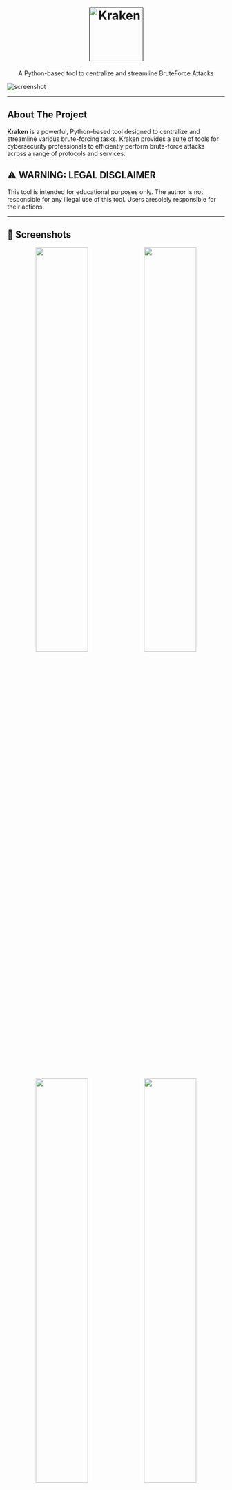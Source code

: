 
<h1 align="center">
  <a href="">
    <picture>
      <source height="125" media="(prefers-color-scheme: dark)" srcset="https://i.imgur.com/iuvsqmp.png">
      <img height="125" alt="Kraken" src="https://i.imgur.com/Z4LZoIk.png">
    </picture>
  </a>
  <br>
</h1>
<p align="center">
   A Python-based tool to centralize and streamline BruteForce Attacks
</p>

![screenshot](https://i.imgur.com/aYTy4Ll.gif)

---

## About The Project
<b>Kraken</b> is a powerful, Python-based tool designed to centralize and streamline various brute-forcing tasks. Kraken provides a suite of tools for cybersecurity professionals to efficiently perform brute-force attacks across a range of protocols and services.

## ⚠️  WARNING: LEGAL DISCLAIMER

This tool is intended for educational purposes only. The author is not responsible for any illegal use of this tool. Users aresolely responsible 
for their actions.

---

## 👀 Screenshots

<p float="left" align="middle">
  <img src="https://i.imgur.com/wcgBbDU.png" width="49%" height="px">
  <img src="https://i.imgur.com/Xa0KzvD.png" width="49%">
</p>
<p float="left" align="middle">
  <img src="https://i.imgur.com/OvxKG1B.png" width="49%">
  <img src="https://i.imgur.com/W1vEUrj.png" width="49%">
</p>
<p float="left" align="middle">
  <img src="https://i.imgur.com/HoKXOBQ.png" width="49%">
  <img src="https://i.imgur.com/Un0IgfB.png" width="49%">
</p>

---

## ⚙️ Installation

To install Kraken, follow these steps:

```bash
git clone https://github.com/jasonxtn/kraken.git
cd Kraken
pip install -r requirements.txt
```

To launch Kraken:

```bash
python kraken.py
```

---

## 📖 Usage

Kraken offers a variety of tools for brute-forcing:

1. **Network Tools:**
   - FTP Brute Force
   - Kubernetes Brute Force
   - LDAP Brute Force
   - VOIP Brute Force
   - SSH Brute Force
   - Telnet Brute Force
   - WiFi Brute Force
   - WPA3 Brute Force

2. **Webapps Tools:**
   - CPanel Brute Force
   - Drupal Brute Force
   - Joomla Brute Force
   - Magento Brute Force
   - Office365 Brute Force
   - Prestashop Brute Force
   - OpenCart Brute Force
   - WooCommerce Brute Force
   - WordPress Brute Force
3. **Finder Tools:**
   - Admin Panel Finder
   - Directory Finder
   - Subdomain Finder

### To use a specific tool:

1. Launch Kraken from the command line.
2. Select the desired tool from the main menu by typing its corresponding number.
3. Follow the on-screen prompts to input the required information.
4. Review the results provided by the tool.

### Example:

```bash
root@kraken:~# 1
```
This command would start the FTP Brute Force tool.

---

## ⭐️ Show Your Support

If you find Kraken helpful or interesting, please consider giving us a star on GitHub. Your support helps promote the project and lets others know that it's worth checking out.

Thank you for your support! 🌟
